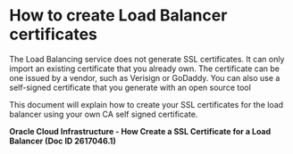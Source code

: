 # How to create Load Balancer certificates

The Load Balancing service does not generate SSL certificates. It can only import an existing certificate that you already own. The certificate can be one issued by a vendor, such as Verisign or GoDaddy. You can also use a self-signed certificate that you generate with an open source tool

This document will explain how to create your SSL certificates for the load balancer using your own CA  self signed certificate.

**Oracle Cloud Infrastructure - How Create a SSL Certificate for a Load Balancer (Doc ID 2617046.1)**

